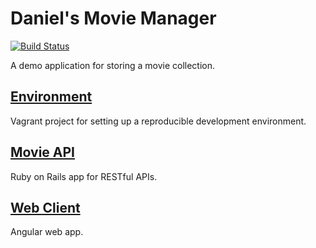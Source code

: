 # Daniel's Movie Manager

[![Build Status](https://travis-ci.org/lightswitch05/daniel-movie-manager.svg?branch=master)](https://travis-ci.org/lightswitch05/daniel-movie-manager)

A demo application for storing a movie collection.

## [Environment](./environment/README.md)

  Vagrant project for setting up a reproducible development environment.

## [Movie API](./movie-api/README.md)

  Ruby on Rails app for RESTful APIs.

## [Web Client](./web-client/README.md)

  Angular web app.
